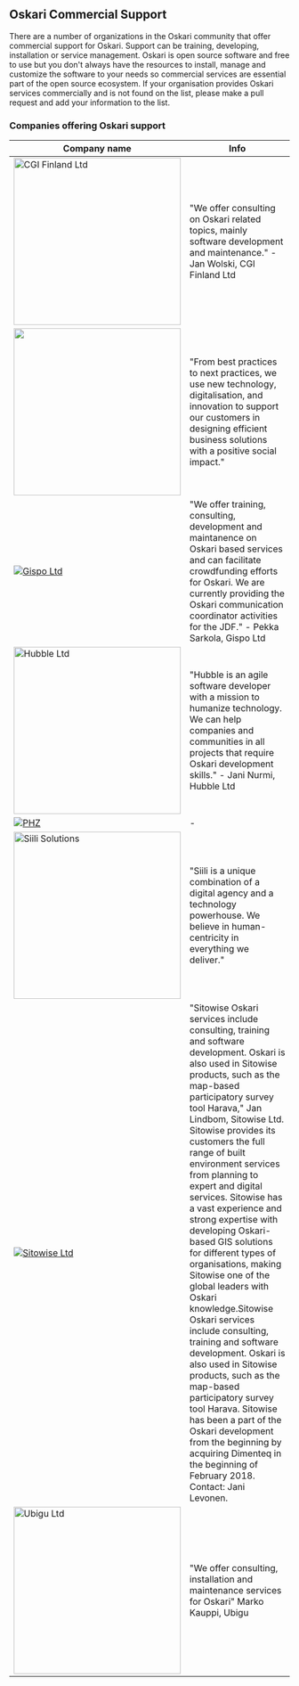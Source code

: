 ## Oskari Commercial Support

There are a number of organizations in the Oskari community that offer commercial support for Oskari. Support can be training, developing, installation or service management. 
Oskari is open source software and free to use but you don't always have the resources to install, manage and customize the software to your needs so commercial services are essential part of the open source ecosystem. 
If your organisation provides Oskari services commercially and is not found on the list, please make a pull request and add your information to the list.


### Companies offering Oskari support

<table class="table table-striped">
  <thead>
    <tr>
      <th scope="col">Company name</th>
      <th scope="col">Info</th>
    </tr>
  </thead>
  <tbody>
    <tr>
      <td><a href="http://www.cgi.fi/" target="_blank"><img src="https://upload.wikimedia.org/wikipedia/fi/b/b8/CGI_logo_180x180.png" width="300" alt="CGI Finland Ltd"></a></td>
      <td>"We offer consulting on Oskari related topics, mainly software development and maintenance." - Jan Wolski, CGI Finland Ltd</td>
    </tr>
    </tr>
      <tr>
      <td><a href="https://www.cybercom.com/" target="_blank"><img src="/images/logo/cybercom_blue.svg" width="300"></a></td>
      <td>"From best practices to next practices, we use new technology, digitalisation, and innovation to support our customers in designing efficient business solutions with a positive social impact."</td>
    </tr>
      <tr>
      <td><a href="http://www.gispo.fi/" target="_blank"><img src="https://www.gispo.fi/~gispo/wp-content/themes/gispo/gispologosvg.svg" wifth="300" alt="Gispo Ltd"></a></td>
      <td>"We offer training, consulting, development and maintanence on Oskari based services and can facilitate crowdfunding efforts for Oskari. We are currently providing the Oskari communication coordinator activities for the JDF." - Pekka Sarkola, Gispo Ltd</td>
    </tr>
      <tr>
      <td><a href="https://hubble.fi/" target="_blank"><img src="https://hubble.fi/wp-content/uploads/2018/12/logo-before.png" width="300" alt="Hubble Ltd"></a></td>
      <td>"Hubble is an agile software developer with a mission to humanize technology. We can help companies and communities in all projects that require Oskari development skills." - Jani Nurmi, Hubble Ltd</td>
      </tr>
      <tr>
      <td><a href="https://phz.fi/" target="_blank"><img src="https://ric.phz.fi/aHR0cHM6Ly9waHouZmkvYXBwL3VwbG9hZHMvMjAxOC8wMS9jcm9wcGVkLWZ1bGxzdGFja2xvZ28tMi5wbmc=?width=1280" wifth="300" alt="PHZ"></a></td>
      <td>-</td>
      </tr>
      <tr>
      <td><a href="https://www.siili.com/?gclid=EAIaIQobChMI7oT4j8iG6wIVh94YCh3Vog-dEAAYASAAEgLcgvD_BwE" target="_blank"><img src="https://upload.wikimedia.org/wikipedia/fi/thumb/a/a2/Siili_Solutionsin_logo.svg/383px-Siili_Solutionsin_logo.svg.png" width="300" alt="Siili Solutions"></a></td>
      <td>"Siili is a unique combination of a digital agency and a technology powerhouse. We believe in human-centricity in everything we deliver."</td>
    </tr>
      <tr>
      <td><a href="https://www.sitowise.com/en" target="_blank"><img src="/images/logo/sitowise.png" wifth="300" alt="Sitowise Ltd"></a></td>
      <td>"Sitowise Oskari services include consulting, training and software development. Oskari is also used in Sitowise products, such as the map-based participatory survey tool Harava," Jan Lindbom, Sitowise Ltd. Sitowise provides its customers the full range of built environment services from planning to expert and digital services. Sitowise has a vast experience and strong expertise with developing Oskari-based GIS solutions for different types of organisations, making Sitowise one of the global leaders with Oskari knowledge.Sitowise Oskari services include consulting, training and software development. Oskari is also used in Sitowise products, such as the map-based participatory survey tool Harava. Sitowise has been a part of the Oskari development from the beginning by acquiring Dimenteq in the beginning of February 2018. Contact: Jani Levonen.</td>
    </tr>
      <tr>
      <td><a href="https://www.ubigu.fi/en/" target="_blank"><img src="/images/logo/ubigu.svg" width="300" alt="Ubigu Ltd"></a></td>
      <td>"We offer consulting, installation and maintenance services for Oskari"  Marko Kauppi, Ubigu</td>
    </tr>
  </tbody>
</table>
